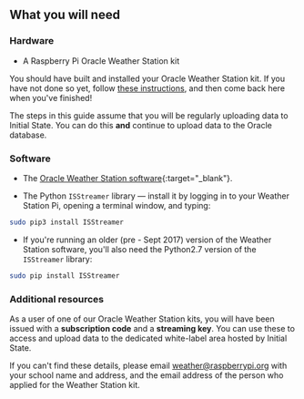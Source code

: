 ## What you will need

### Hardware

- A Raspberry Pi Oracle Weather Station kit

You should have built and installed your Oracle Weather Station kit. If you have not done so yet, follow [these instructions](https://www.raspberrypi.org/learning/weather-station-guide/), and then come back here when you've finished!

The steps in this guide assume that you will be regularly uploading data to Initial State. You can do this **and** continue to upload data to the Oracle database.

### Software

- The [Oracle Weather Station software](https://www.raspberrypi.org/learning/weather-station-guide/software.md){:target="_blank"}.

 - The Python `ISStreamer` library — install it by logging in to your Weather Station Pi, opening a terminal window, and typing:

```bash
sudo pip3 install ISStreamer

```
- If you're running an older (pre - Sept 2017) version of the Weather Station software, you'll also need the Python2.7 version of the `ISStreamer` library:

```bash
sudo pip install ISStreamer

```
### Additional resources

As a user of one of our Oracle Weather Station kits, you will have been issued with a **subscription code** and a **streaming key**. You can use these to access and upload data to the dedicated white-label area hosted by Initial State.

If you can't find these details, please email weather@raspberrypi.org with your school name and address, and the email address of the person who applied for the Weather Station kit.

